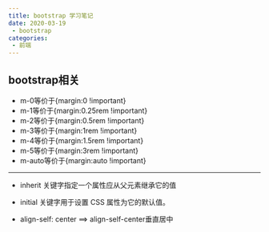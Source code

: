 ```yaml
---
title: bootstrap 学习笔记
date: 2020-03-19
 - bootstrap
categories:
 - 前端
---
```


## bootstrap相关
<!-- more -->
- m-0等价于{margin:0 !important}
- m-1等价于{margin:0.25rem !important}
- m-2等价于{margin:0.5rem !important}
- m-3等价于{margin:1rem !important}
- m-4等价于{margin:1.5rem !important}
- m-5等价于{margin:3rem !important}
- m-auto等价于{margin:auto !important}



------------------------

- inherit 关键字指定一个属性应从父元素继承它的值

- initial 关键字用于设置 CSS 属性为它的默认值。

- align-self: center ==> align-self-center垂直居中


